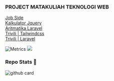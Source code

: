 ### PROJECT MATAKULIAH TEKNOLOGI WEB
<a href="https://github.com/odetv/PROJECT-TEKNOWEB/tree/master/TUGAS%203%20(13-10-2022)/JOBSIDE">Job Side</a><br>
<a href="https://github.com/odetv/kalkulator-tailwindcss-jquery">Kalkulator Jquery</a><br>
<a href="https://github.com/odetv/aritmatika-laravel">Aritmatika Laravel</a><br>
<a href="https://github.com/odetv/trivili-tailwindcss">Trivili | Tailwindcss</a><br>
<a href="https://github.com/odetv/trivili-laravel">Trivili | Laravel</a>

![Metrics](https://metrics.lecoq.io/odetv?template=classic&repositories.forks=true&languages=1&languages.colors=github&languages.threshold=0%25&config.timezone=Asia%2FJakarta)
<a href="https://github.com/odetv"><img src="https://github-readme-stats.vercel.app/api?username=odetv&show_icons=true&theme=radical"></a>

### Repo Stats 🔭
![github card](https://github-readme-stats.vercel.app/api/pin/?username=odetv&repo=PROJECT-TEKNOWEB&theme=dark)

